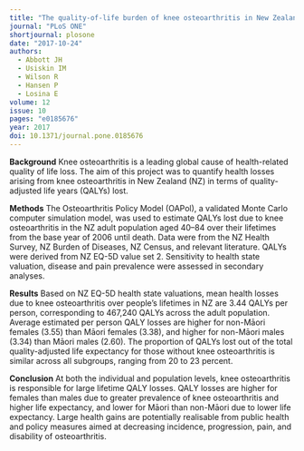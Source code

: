 ```yaml
---
title: "The quality-of-life burden of knee osteoarthritis in New Zealand adults: A model-based evaluation"
journal: "PLoS ONE"
shortjournal: plosone
date: "2017-10-24"
authors:
  - Abbott JH
  - Usiskin IM
  - Wilson R
  - Hansen P
  - Losina E
volume: 12
issue: 10
pages: "e0185676"
year: 2017
doi: 10.1371/journal.pone.0185676
---
```


**Background**
Knee osteoarthritis is a leading global cause of health-related quality of life loss. The aim of this project was to quantify health losses arising from knee osteoarthritis in New Zealand (NZ) in terms of quality-adjusted life years (QALYs) lost.

**Methods**
The Osteoarthritis Policy Model (OAPol), a validated Monte Carlo computer simulation model, was used to estimate QALYs lost due to knee osteoarthritis in the NZ adult population aged 40–84 over their lifetimes from the base year of 2006 until death. Data were from the NZ Health Survey, NZ Burden of Diseases, NZ Census, and relevant literature. QALYs were derived from NZ EQ-5D value set 2. Sensitivity to health state valuation, disease and pain prevalence were assessed in secondary analyses.

**Results**
Based on NZ EQ-5D health state valuations, mean health losses due to knee osteoarthritis over people’s lifetimes in NZ are 3.44 QALYs per person, corresponding to 467,240 QALYs across the adult population. Average estimated per person QALY losses are higher for non-Māori females (3.55) than Māori females (3.38), and higher for non-Māori males (3.34) than Māori males (2.60). The proportion of QALYs lost out of the total quality-adjusted life expectancy for those without knee osteoarthritis is similar across all subgroups, ranging from 20 to 23 percent.

**Conclusion**
At both the individual and population levels, knee osteoarthritis is responsible for large lifetime QALY losses. QALY losses are higher for females than males due to greater prevalence of knee osteoarthritis and higher life expectancy, and lower for Māori than non-Māori due to lower life expectancy. Large health gains are potentially realisable from public health and policy measures aimed at decreasing incidence, progression, pain, and disability of osteoarthritis.
